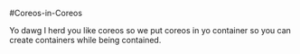 #Coreos-in-Coreos

Yo dawg I herd you like coreos so we put coreos in yo container so you can create containers while being contained.
